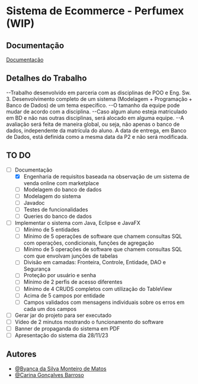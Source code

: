 # Sistema de Ecommerce - Perfumex (WIP)

## Documentação
[Documentação](https://docs.google.com/document/d/1xMfaHRMs5dg-ktCldDPad3LlqNHOqz7LzeuBcVTAvas/edit?usp=sharing)
## Detalhes do Trabalho 
--Trabalho desenvolvido em parceria com as disciplinas de POO e Eng. Sw. 3.
Desenvolvimento completo de um sistema (Modelagem + Programação + Banco de Dados) de um tema específico.
--O tamanho da equipe pode mudar de acordo com a disciplina.
--Caso algum aluno esteja matriculado em BD e não nas outras disciplinas, será alocado em alguma equipe.
--A avaliação será feita de maneira global, ou seja, não apenas o banco de dados, independente da matrícula do aluno.
A data de entrega, em Banco de Dados, está definida como a mesma data da P2 e não será modificada.
## TO DO
- [ ] Documentação
  - [X] Engenharia de requisitos baseada na observação de um sistema de venda online com marketplace
  - [ ] Modelagem do banco de dados
  - [ ] Modelagem do sistema
  - [ ] Javadoc
  - [ ] Testes de funcionalidades
  - [ ] Queries do banco de dados
- [ ] Implementar o sistema com Java, Eclipse e JavaFX
  - [ ] Mínimo de 5 entidades
  - [ ] Mínimo de 5 operações de software que chamem consultas SQL com operações, condicionais, funções de agregação
  - [ ] Mínimo de 5 operações de software que chamem consultas SQL com que envolvam junções de tabelas
  - [ ] Divisão em camadas: Fronteira, Controle, Entidade, DAO e Segurança
  - [ ] Proteção por usuário e senha
  - [ ] Mínimo de 2 perfis de acesso diferentes
  - [ ] Mínimo de 4 CRUDS completos com utilização do TableView
  - [ ] Acima de 5 campos por entidade
  - [ ] Campos validados com mensagens individuais sobre os erros em cada um dos campos
- [ ] Gerar jar do projeto para ser executado
- [ ] Vídeo de 2 minutos mostrando o funcionamento do software
- [ ] Banner de propaganda do sistema em PDF
- [ ] Apresentação do sistema dia 28/11/23

## Autores
- [@Byanca da Silva Monteiro de Matos](https://www.github.com/ByancaMatos01)
- [@Carina Gonçalves Barroso](https://www.github.com/serialexperimentscarina)
